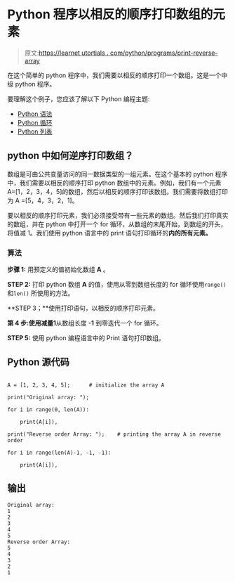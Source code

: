 # Python 程序以相反的顺序打印数组的元素

> 原文:[https://learnet utortials . com/python/programs/print-reverse-array](https://learnetutorials.com/python/programs/print-reverse-array)

在这个简单的 python 程序中，我们需要以相反的顺序打印一个数组。这是一个中级 python 程序。

要理解这个例子，您应该了解以下 Python 编程主题:

*   [Python 语法](../../python/syntax-comments "Python Syntax")
*   [Python 循环](../../python/python-loop-tutorials "Loops in Python")
*   [Python 列表](../../python/python-lists "Python List")

## python 中如何逆序打印数组？

数组是可由公共变量访问的同一数据类型的一组元素。在这个基本的 python 程序中，我们需要以相反的顺序打印 python 数组中的元素。例如，我们有一个元素 A=[1，2，3，4，5]的数组，然后以相反的顺序打印该数组。我们需要将数组打印为 A =[5，4，3，2，1]。

要以相反的顺序打印元素，我们必须接受带有一些元素的数组。然后我们打印真实的数组，并在 python 中打开一个 for 循环，从数组的末尾开始，到数组的开头，将值减 1。我们使用 python 语言中的 print 语句打印循环的**内的所有元素。**

### 算法

**步骤 1:** 用预定义的值初始化数组 **A** 。

**STEP 2:** 打印 python 数组 **A** 的值，使用从零到数组长度的 for 循环使用`range()` 和`len()` 所使用的方法。

**STEP 3；**使用打印语句，以相反的顺序打印元素。

**第 4 步:**使用减量**1**从数组长度 **-1** 到零迭代一个 for 循环。

**STEP 5:** 使用 python 编程语言中的 Print 语句打印数组。

## Python 源代码

```

A = [1, 2, 3, 4, 5];      # initialize the array A

print("Original array: "); 

for i in range(0, len(A)):   

    print(A[i]),     

print("Reverse order Array: ");    # printing the array A in reverse order

for i in range(len(A)-1, -1, -1):     

    print(A[i]),

```

## 输出

```
Original array: 
1
2
3
4
5
Reverse order Array: 
5
4
3
2
1 
```